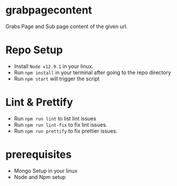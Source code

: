 # grabpagecontent
Grabs Page and Sub page content of the given url.


# Repo Setup

- Install `Node v12.9.1` in your linux.
- Run `npm install` in your terminal after going to the repo directory
- Run `npm start` will trigger the script

# Lint & Prettify
- Run `npm run lint` to list lint issues
- Run `npm run lint-fix` to fix lint issues.
- Run `npm run prettify` to fix prettier issues.

# prerequisites
- Mongo Setup in your linux
- Node and Npm setup